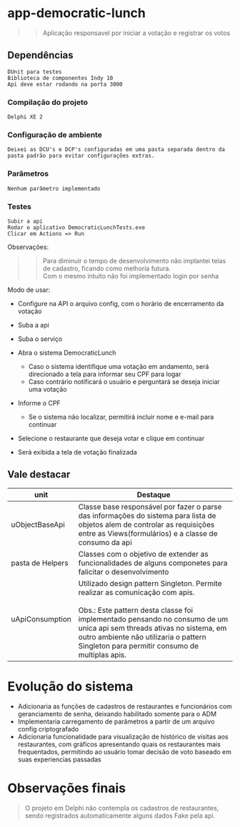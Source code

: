 # app-democratic-lunch
>> Aplicação responsavel por iniciar a votação e registrar os votos

## Dependências
```
DUnit para testes
Biblioteca de componentes Indy 10
Api deve estar rodando na porta 3000
```

### Compilação do projeto
```
Delphi XE 2
```

### Configuração de ambiente
```
Deixei as DCU's e DCP's configuradas em uma pasta separada dentro da pasta padrão para evitar configurações extras.
```

### Parâmetros
```
Nenhum parâmetro implementado 
```

### Testes
```
Subir a api
Rodar o aplicativo DemocraticLunchTests.exe
Clicar em Actions => Run
```

Observações:

>>Para diminuir o tempo de desenvolvimento não implantei telas de cadastro, ficando como melhoria futura.<br>
>> Com o mesmo intuito não foi implementado login por senha

Modo de usar:
- Configure na API o arquivo config, com o horário de encerramento da votação
- Suba a api
- Suba o serviço

- Abra o sistema DemocraticLunch
    -  Caso o sistema identifique uma votação em andamento, será direcionado a tela para informar seu CPF para logar
    - Caso contrário notificará o usuário e perguntará se deseja iniciar uma votação

- Informe o CPF
    -  Se o sistema não localizar, permitirá incluir nome e e-mail para continuar

- Selecione o restaurante que deseja votar e clique em continuar
- Será exibida a tela de votação finalizada


## Vale destacar
| unit| Destaque |
| - | - |
| uObjectBaseApi | Classe base responsável por fazer o parse das informações do sistema para lista de objetos alem de controlar as requisições entre as Views(formulários) e a classe de consumo da api |
| pasta de Helpers | Classes com o objetivo de extender as funcionalidades de alguns componetes para falicitar o desenvolvimento |
| uApiConsumption | Utilizado design pattern Singleton. Permite realizar as comunicação com apis.<br><br> Obs.: Este pattern desta classe foi implementado pensando no consumo de um unica api sem threads ativas no sistema, em outro ambiente não utilizaria o pattern Singleton para permitir consumo de multiplas apis. |

# Evolução do sistema
- Adicionaria as funções de cadastros de restaurantes e funcionários com geranciamento de senha, deixando habilitado somente para o ADM
- Implementaria carregamento de parâmetros a partir de um arquivo config criptografado
- Adicionaria funcionalidade para visualização de histórico de visitas aos restaurantes, com gráficos apresentando quais os restaurantes mais frequentados, permitindo ao usuário tomar decisão de voto baseado em suas experiencias passadas

# Observações finais
> O projeto em Delphi não contempla os cadastros de restaurantes, sendo registrados automaticamente alguns dados Fake pela api.